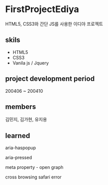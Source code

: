 # FirstProjectEdiya

HTML5, CSS3와 간단 JS를 사용한 이디야 프로젝트



## skils

- HTML5
- CSS3
- Vanila js / Jquery



## project development period

200406 ~ 200410



## members

김민지, 김가현, 유지용



## learned

aria-haspopup 

aria-pressed

meta property - open graph

cross browsing safari error